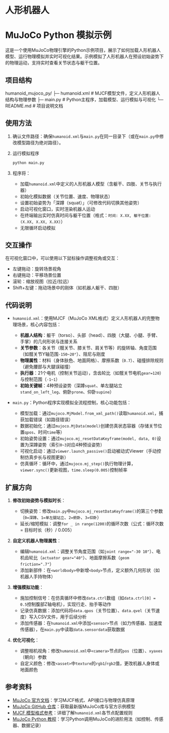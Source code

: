 # 人形机器人
# MuJoCo Python 模拟示例

这是一个使用MuJoCo物理引擎的Python示例项目，展示了如何加载人形机器人模型、运行物理模拟并实时可视化结果。示例模拟了人形机器人在预设初始姿势下的物理运动，支持实时查看关节状态与躯干位置。

## 项目结构
humanoid_mujoco_py/
├─ humanoid.xml       # MJCF模型文件，定义人形机器人结构与物理参数
├─ main.py            # Python主程序，加载模型、运行模拟与可视化
└─ README.md          # 项目说明文档

## 使用方法

1. 确认文件路径：确保`humanoid.xml`与`main.py`在同一目录下（或在`main.py`中修改模型路径为绝对路径）。

2. 运行模拟程序

   ```bash
   python main.py
   ```

3. 程序将：
   - 加载`humanoid.xml`中定义的人形机器人模型（含躯干、四肢、关节与执行器）
   - 初始化模拟数据（关节位置、速度、物理状态）
   - 设置初始姿势为「深蹲（squat）」（可修改代码切换其他姿势）
   - 启动可视化窗口，实时渲染机器人运动
   - 在终端输出实时仿真时间与躯干位置（格式：`时间: X.XX, 躯干位置: (X.XX, X.XX, X.XX)`）
   - 无限循环启动模拟

## 交互操作

在可视化窗口中，可以使用以下鼠标操作调整视角或交互：
- 左键拖动：旋转场景视角
- 右键拖动：平移场景位置
- 滚轮：缩放视图（拉近/拉远）
- Shift+左键：拖动场景中的刚体（如机器人躯干、四肢）

## 代码说明

- `humanoid.xml`：使用MJCF（MuJoCo XML格式）定义人形机器人的完整物理场景，核心内容包括：
  - **机器人结构**：躯干（torso）、头部（head）、四肢（大腿、小腿、手臂、手掌）的几何形状与连接关系
  - **关节参数**：各关节（髋关节、膝关节、肩关节等）的旋转轴、角度范围（如髋关节Y轴范围`-150~20°`）、阻尼与刚度
  - **物理属性**：材料（身体肤色、地面网格）、摩擦系数（`0.7`）、碰撞排除规则（避免腰部与大腿误碰撞）
  - **执行器**：21个电机（控制关节运动），含齿轮比（如髋关节电机`gear=120`）与控制范围（`-1~1`）
  - **初始关键帧**：4种预设姿势（深蹲`squat`、单左腿站立`stand_on_left_leg`、俯卧`prone`、仰卧`supine`）

- `main.py`：Python程序实现模拟全流程控制，核心功能包括：
  - 模型加载：通过`mujoco.MjModel.from_xml_path()`读取`humanoid.xml`，捕获加载错误（如路径错误）
  - 数据初始化：通过`mujoco.MjData(model)`创建仿真状态容器（存储关节位置`qpos`、时间`time`等）
  - 初始姿势设置：通过`mujoco.mj_resetDataKeyframe(model, data, 0)`设置为深蹲姿势（索引`0~3`对应4种预设姿势）
  - 可视化启动：通过`viewer.launch_passive()`启动被动式Viewer（手动控制仿真步长与视图更新）
  - 仿真循环：循环中，通过`mujoco.mj_step()`执行物理计算，`viewer.sync()`更新视图，`time.sleep(0.005)`控制帧率

## 扩展方向

1. **修改初始姿势与模拟时长**：
   - 切换姿势：修改`main.py`中`mujoco.mj_resetDataKeyframe()`的第三个参数（`0=深蹲`、`1=单左腿站立`、`2=俯卧`、`3=仰卧`）
   - 延长/缩短模拟：调整`for _ in range(1200)`的循环次数（公式：循环次数 = 目标时长（秒）/ 0.005）

2. **自定义机器人物理属性**：
   - 编辑`humanoid.xml`：调整关节角度范围（如`joint range="-30 10"`）、电机齿轮比（`actuator gear="40"`）、地面摩擦系数（`geom friction=".7"`）
   - 添加新部件：在`<worldbody>`中新增`<body>`节点，定义额外几何形状（如机器人手持物体）

3. **增强模拟功能**：
   - 施加控制信号：在仿真循环中修改`data.ctrl`数组（如`data.ctrl[0] = 0.5`控制腹部Z轴电机），实现行走、抬手等动作
   - 记录仿真数据：添加代码将`data.qpos`（关节位置）、`data.qvel`（关节速度）写入CSV文件，用于后续分析
   - 添加传感器：在`humanoid.xml`中添加`<sensor>`节点（如力传感器、加速度传感器），在`main.py`中读取`data.sensordata`获取数据

4. **优化可视化**：
   - 调整相机视角：修改`humanoid.xml`中`<camera>`节点的`pos`（位置）、`xyaxes`（朝向）参数
   - 自定义颜色：修改`<asset>`中`texture`的`rgb1`/`rgb2`值，更改机器人身体或地面颜色

## 参考资料

- [MuJoCo 官方文档](https://mujoco.readthedocs.io/)：学习MJCF格式、API接口与物理仿真原理
- [MuJoCo GitHub 仓库](https://github.com/google-deepmind/mujoco)：获取最新版MuJoCo库与官方示例模型
- [MJCF 模型格式参考](https://mujoco.readthedocs.io/en/stable/XMLreference.html)：详细了解`humanoid.xml`各节点配置规则
- [MuJoCo Python 教程](https://mujoco.readthedocs.io/en/stable/python.html)：学习Python调用MuJoCo的进阶用法（如控制、传感器、数据记录）